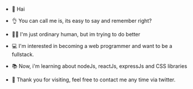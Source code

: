* 👋 Hai

* 👌 You can call me is, its easy to say and remember right?

* 👨‍🦱 I'm just ordinary human, but im trying to do better

* 💻 I'm interested in becoming a web programmer and want to be a fullstack.

* 📚 Now, i'm learning about nodeJs, reactJs, expressJs and CSS libraries

* 📧 Thank you for visiting, feel free to contact me any time via twitter.
